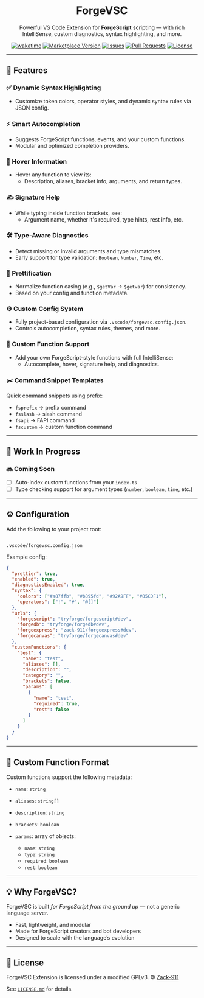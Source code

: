 <h1 align="center">ForgeVSC</h1>

<p align="center">
  Powerful VS Code Extension for <strong>ForgeScript</strong> scripting — with rich IntelliSense, custom diagnostics, syntax highlighting, and more.
</p>

<p align="center">
  <a href="https://wakatime.com"><img src="https://wakatime.com/badge/github/Zack-911/ForgeVsc.png" alt="wakatime"></a>
  <a href="https://marketplace.visualstudio.com/items?itemName=Zack-911.forgescript-extension"><img src="https://img.shields.io/visual-studio-marketplace/v/Zack-911.forgescript-extension.png?label=VS%20Code%20Marketplace" alt="Marketplace Version"></a>
  <a href="https://github.com/zack-911/forgevsc/issues"><img src="https://img.shields.io/github/issues/zack-911/forgevsc?color=blue" alt="Issues"></a>
  <a href="https://github.com/zack-911/forgevsc/pulls"><img src="https://img.shields.io/github/issues-pr/zack-911/forgevsc?color=blueviolet" alt="Pull Requests"></a>
  <a href="https://github.com/zack-911/forgevsc/blob/main/LICENSE.md"><img src="https://img.shields.io/github/license/zack-911/forgevsc.png" alt="License"></a>
</p>

---

## 🚀 Features

### ✅ Dynamic Syntax Highlighting
- Customize token colors, operator styles, and dynamic syntax rules via JSON config.

### ⚡ Smart Autocompletion
- Suggests ForgeScript functions, events, and your custom functions.
- Modular and optimized completion providers.

### 🧠 Hover Information
- Hover any function to view its:
  - Description, aliases, bracket info, arguments, and return types.

### ✍️ Signature Help
- While typing inside function brackets, see:
  - Argument name, whether it's required, type hints, rest info, etc.

### 🛠 Type-Aware Diagnostics
- Detect missing or invalid arguments and type mismatches.
- Early support for type validation: `Boolean`, `Number`, `Time`, etc.

### 📐 Prettification
- Normalize function casing (e.g., `$getVar` → `$getvar`) for consistency.
- Based on your config and function metadata.

### ⚙️ Custom Config System
- Fully project-based configuration via `.vscode/forgevsc.config.json`.
- Controls autocompletion, syntax rules, themes, and more.

### 🧩 Custom Function Support
- Add your own ForgeScript-style functions with full IntelliSense:
  - Autocomplete, hover, signature help, and diagnostics.

### ✂️ Command Snippet Templates
Quick command snippets using prefix:
- `fsprefix` → prefix command
- `fsslash` → slash command
- `fsapi` → FAPI command
- `fscustom` → custom function command

---

## 🧪 Work In Progress

### 🔜 Coming Soon
- [ ] Auto-index custom functions from your `index.ts`
- [ ] Type checking support for argument types (`number`, `boolean`, `time`, etc.)

---

## ⚙️ Configuration

Add the following to your project root:

```

.vscode/forgevsc.config.json

````

Example config:

```json
{
  "prettier": true,
  "enabled": true,
  "diagnosticsEnabled": true,
  "syntax": {
    "colors": ["#a87ffb", "#b895fd", "#92A9FF", "#85CDF1"],
    "operators": ["!", "#", "@[]"]
  },
  "urls": {
    "forgescript": "tryforge/forgescript#dev",
    "forgedb": "tryforge/forgedb#dev",
    "forgeexpress": "zack-911/forgeexpress#dev",
    "forgecanvas": "tryforge/forgecanvas#dev"
  },
  "customFunctions": {
    "test": {
      "name": "test",
      "aliases": [],
      "description": "",
      "category": "",
      "brackets": false,
      "params": [
        {
          "name": "test",
          "required": true,
          "rest": false
        }
      ]
    }
  }
}
````

---

## 🧩 Custom Function Format

Custom functions support the following metadata:

* `name`: `string`
* `aliases`: `string[]`
* `description`: `string`
* `brackets`: `boolean`
* `params`: array of objects:

  * `name`: `string`
  * `type`: `string`
  * `required`: `boolean`
  * `rest`: `boolean`

---

## 💡 Why ForgeVSC?

ForgeVSC is built *for ForgeScript from the ground up* — not a generic language server.

* Fast, lightweight, and modular
* Made for ForgeScript creators and bot developers
* Designed to scale with the language’s evolution

---

## 📄 License

ForgeVSC Extension is licensed under a modified GPLv3.
© [Zack-911](https://github.com/zack-911)

See [`LICENSE.md`](https://github.com/zack-911/forgevsc/blob/main/LICENSE.md) for details.